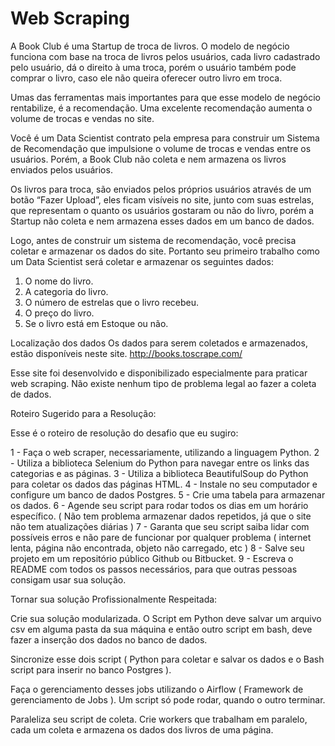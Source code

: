 # Web Scraping

A Book Club é uma Startup de troca de livros. O modelo de negócio funciona com base na troca de livros pelos usuários, cada livro cadastrado pelo usuário, dá o direito à uma troca, porém o usuário também pode comprar o livro, caso ele não queira oferecer outro livro em troca.

Umas das ferramentas mais importantes para que esse modelo de negócio rentabilize, é a recomendação. Uma excelente recomendação aumenta o volume de trocas e vendas no site.

Você é um Data Scientist contrato pela empresa para construir um Sistema de Recomendação que impulsione o volume de trocas e vendas entre os usuários. Porém, a Book Club não coleta e nem armazena os livros enviados pelos usuários.

Os livros para troca, são enviados pelos próprios usuários através de um botão “Fazer Upload”, eles ficam visíveis no site, junto com suas estrelas, que representam o quanto os usuários gostaram ou não do livro, porém a Startup não coleta e nem armazena esses dados em um banco de dados.

Logo, antes de construir um sistema de recomendação, você precisa coletar e armazenar os dados do site. Portanto seu primeiro trabalho como um Data Scientist será coletar e armazenar os seguintes dados:

1. O nome do livro.
2. A categoria do livro.
3. O número de estrelas que o livro recebeu.
4. O preço do livro.
5. Se o livro está em Estoque ou não.


Localização dos dados 
Os dados para serem coletados e armazenados, estão disponíveis neste site. http://books.toscrape.com/

Esse site foi desenvolvido e disponibilizado especialmente para praticar web scraping. Não existe nenhum tipo de problema legal ao fazer a coleta de dados.

Roteiro Sugerido para a Resolução:

Esse é o roteiro de resolução do desafio que eu sugiro:

1 - Faça o web scraper, necessariamente, utilizando a linguagem Python.
2 - Utiliza a biblioteca Selenium do Python para navegar entre os links das categorias e as páginas.
3 - Utiliza a biblioteca BeautifulSoup do Python para coletar os dados das páginas HTML.
4 - Instale no seu computador e configure um banco de dados Postgres.
5 - Crie uma tabela para armazenar os dados.
6 - Agende seu script para rodar todos os dias em um horário específico. ( Não tem problema armazenar dados repetidos, já que o site não tem atualizações diárias )
7 - Garanta que seu script saiba lidar com possíveis erros e não pare de funcionar por qualquer problema ( internet lenta, página não encontrada, objeto não carregado, etc )
8 - Salve seu projeto em um repositório público Github ou Bitbucket.
9 - Escreva o README com todos os passos necessários, para que outras pessoas consigam usar sua solução.

Tornar sua solução Profissionalmente Respeitada:

Crie sua solução modularizada. O Script em Python deve salvar um arquivo csv em alguma pasta da sua máquina e então outro script em bash, deve fazer a inserção dos dados no banco de dados.

Sincronize esse dois script ( Python para coletar e salvar os dados e o Bash script para inserir no banco Postgres ).

Faça o gerenciamento desses jobs utilizando o Airflow ( Framework de gerenciamento de Jobs ). Um script só pode rodar, quando o outro terminar.

Paraleliza seu script de coleta. Crie workers que trabalham em paralelo, cada um coleta e armazena os dados dos livros de uma página.
